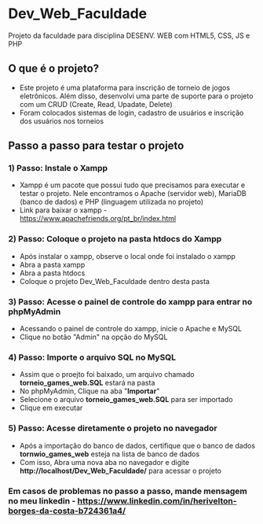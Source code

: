 # Dev_Web_Faculdade
Projeto da faculdade para disciplina DESENV. WEB com HTML5, CSS, JS e PHP

## O que é o projeto?
- Este projeto é uma plataforma para inscrição de torneio de jogos eletrônicos. Além disso, desenvolvi uma parte de suporte para o projeto com um CRUD (Create, Read, Upadate, Delete)
- Foram colocados sistemas de login, cadastro de usuários e inscrição dos usuários nos torneios

## Passo a passo para testar o projeto

### 1) Passo:  Instale o Xampp
- Xampp é um pacote que possui tudo que precisamos para executar e testar o projeto. Nele encontramos o Apache (servidor web), MariaDB (banco de dados) e PHP (linguagem utilizada no projeto)
- Link para baixar o xampp - https://www.apachefriends.org/pt_br/index.html

### 2) Passo: Coloque o projeto na pasta htdocs do Xampp
- Após instalar o xampp, observe o local onde foi instalado o xampp 
- Abra a pasta xampp
- Abra a pasta htdocs
- Coloque o projeto Dev_Web_Faculdade dentro desta pasta

### 3) Passo: Acesse o painel de controle do xampp para entrar no phpMyAdmin
- Acessando o painel de controle do xampp, inicie o Apache e MySQL
- Clique no botão "Admin" na opção do MySQL

### 4) Passo: Importe o arquivo SQL no MySQL
- Assim que o proejto foi baixado, um arquivo chamado **torneio_games_web.SQL** estará na pasta
- No phpMyAdmin, Clique na aba "**Importar**"
- Selecione o arquivo **torneio_games_web.SQL** para ser importado
- Clique em executar

### 5) Passo: Acesse diretamente o projeto no navegador
- Após a importação do banco de dados, certifique que o banco de dados **tornwio_games_web** esteja na lista de banco de dados
- Com isso, Abra uma nova aba no navegador e digite **http://localhost/Dev_Web_Faculdade/** para acessar o projeto

### Em casos de problemas no passo a passo, mande mensagem no meu linkedin - https://www.linkedin.com/in/herivelton-borges-da-costa-b724361a4/

